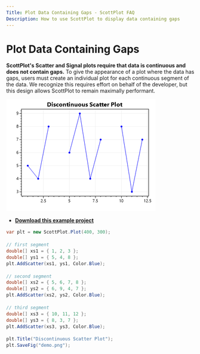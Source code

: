 ```yaml
---
Title: Plot Data Containing Gaps - ScottPlot FAQ
Description: How to use ScottPlot to display data containing gaps
---
```


# Plot Data Containing Gaps

**ScottPlot's Scatter and Signal plots require that data is continuous and does not contain gaps.** To give the appearance of a plot where the data has gaps, users must create an individual plot for each continuous segment of the data. We recognize this requires effort on behalf of the developer, but this design allows ScottPlot to remain maximally performant.


<div class="text-center">

![](src/ConsoleDemo/output.png)

</div>

* [**Download this example project**](https://github.com/ScottPlot/Website/tree/main/src/faq/data-gaps/src/)

```cs
var plt = new ScottPlot.Plot(400, 300);

// first segment
double[] xs1 = { 1, 2, 3 };
double[] ys1 = { 5, 4, 8 };
plt.AddScatter(xs1, ys1, Color.Blue);

// second segment
double[] xs2 = { 5, 6, 7, 8 };
double[] ys2 = { 6, 9, 4, 7 };
plt.AddScatter(xs2, ys2, Color.Blue);

// third segment
double[] xs3 = { 10, 11, 12 };
double[] ys3 = { 8, 3, 7 };
plt.AddScatter(xs3, ys3, Color.Blue);

plt.Title("Discontinuous Scatter Plot");
plt.SaveFig("demo.png");
```